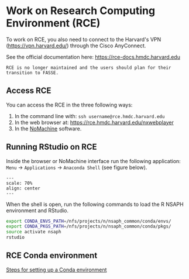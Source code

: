 # Work on Research Computing Environment (RCE)

To work on RCE, you also need to connect to the Harvard's VPN (https://vpn.harvard.edu/) through the Cisco AnyConnect.

See the official documentation here: https://rce-docs.hmdc.harvard.edu 

```{warning}
RCE is no longer maintained and the users should plan for their transition to FASSE.
```

## Access RCE

You can access the RCE in the three following ways:

1. In the command line with: `ssh username@rce.hmdc.harvard.edu`
2. In the web browser at: https://rce.hmdc.harvard.edu/nxwebplayer
3. In the [NoMachine](https://rce-docs.hmdc.harvard.edu/nx4_installation) software.

## Running RStudio on RCE

Inside the browser or NoMachine interface run the following application: `Menu` -> `Applications` -> `Anaconda Shell` (see figure below).

```{figure} imgs/img.png
---
scale: 70%
align: center 
---
```

When the shell is open, run the following commands to load the R NSAPH environment and RStudio.

```bash
export CONDA_ENVS_PATH=/nfs/projects/n/nsaph_common/conda/envs/
export CONDA_PKGS_PATH=/nfs/projects/n/nsaph_common/conda/pkgs/
source activate nsaph
rstudio
```

## RCE Conda environment 

[Steps for setting up a Conda environment](https://github.com/NSAPH/CausalGPS-test/blob/main/Analyses/scaling_synthetic_rce_1/scaling_synthetic_rce.md#steps-for-setting-up-environment)
